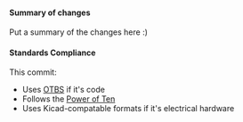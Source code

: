 #### Summary of changes
Put a summary of the changes here :)

#### Standards Compliance
This commit:
 - Uses [OTBS](https://en.wikipedia.org/wiki/Indentation_style#1TBS) if it's code
 - Follows the [Power of Ten](https://en.wikipedia.org/wiki/The_Power_of_10:_Rules_for_Developing_Safety-Critical_Code)
 - Uses Kicad-compatable formats if it's electrical hardware



